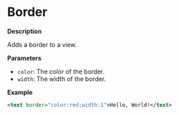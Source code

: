 # Border

**Description**

Adds a border to a view.

**Parameters**

- `color`: The color of the border.
- `width`: The width of the border.

**Example**

```xml
<text border="color:red;width:1">Hello, World!</text>
```
